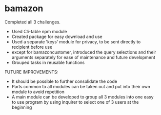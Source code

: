 # bamazon

Completed all 3 challenges.

- Used Cli-table npm module
- Created package for easy download and use
- Used a separate 'keys' module for privacy, to be sent directly to recipient before use
- except for bamazoncustomer, introduced the query selections and their arguments separately
  	for ease of maintenance and future development
- Grouped tasks in reusable functions



FUTURE IMPROVEMENTS:

- It should be possible to further consolidate the code 
- Parts common to all modules can be taken out and put into their own module 
  	to avoid repetition
- A main module can be developed to group all 3 modules into one easy to use program
	 by using inquirer to select one of 3 users at the beginning 
